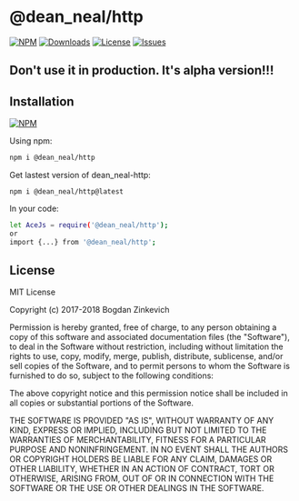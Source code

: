 # @dean_neal/http

[![NPM](https://img.shields.io/npm/v/@dean_neal/http.svg)](https://www.npmjs.com/package/@dean_neal/http)
[![Downloads](https://img.shields.io/npm/dm/@dean_neal/http.svg)](http://npm-stat.com/charts.html?package=@dean_neal/http)
[![License](https://img.shields.io/github/license/DeanNeal/http.svg?style=flat-square)](https://npmjs.org/package/http)
[![Issues](https://img.shields.io/github/issues/DeanNeal/http.svg?style=flat-square)](https://github.com/DeanNeal/http/issues)

## Don't use it in production. It's alpha version!!!
## Installation

[![NPM](https://nodei.co/npm/@dean_neal/http.png)](https://nodei.co/npm/@dean_neal/http/)

Using npm:

```bash
npm i @dean_neal/http
```

Get lastest version of dean_neal-http:
```
npm i @dean_neal/http@latest
```

In your code:

```bash
let AceJs = require('@dean_neal/http');
or
import {...} from '@dean_neal/http';
```

## License

MIT License

Copyright (c) 2017-2018 Bogdan Zinkevich

Permission is hereby granted, free of charge, to any person obtaining a copy
of this software and associated documentation files (the "Software"), to deal
in the Software without restriction, including without limitation the rights
to use, copy, modify, merge, publish, distribute, sublicense, and/or sell
copies of the Software, and to permit persons to whom the Software is
furnished to do so, subject to the following conditions:

The above copyright notice and this permission notice shall be included in all
copies or substantial portions of the Software.

THE SOFTWARE IS PROVIDED "AS IS", WITHOUT WARRANTY OF ANY KIND, EXPRESS OR
IMPLIED, INCLUDING BUT NOT LIMITED TO THE WARRANTIES OF MERCHANTABILITY,
FITNESS FOR A PARTICULAR PURPOSE AND NONINFRINGEMENT. IN NO EVENT SHALL THE
AUTHORS OR COPYRIGHT HOLDERS BE LIABLE FOR ANY CLAIM, DAMAGES OR OTHER
LIABILITY, WHETHER IN AN ACTION OF CONTRACT, TORT OR OTHERWISE, ARISING FROM,
OUT OF OR IN CONNECTION WITH THE SOFTWARE OR THE USE OR OTHER DEALINGS IN THE
SOFTWARE.

